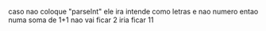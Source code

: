 caso nao coloque "parseInt" ele ira intende como letras e nao numero entao numa soma de 1+1 nao vai ficar 2 iria ficar 11
